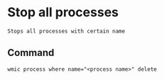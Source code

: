 # Stop all processes

    Stops all processes with certain name
    
    
## Command

    wmic process where name="<process name>" delete

   